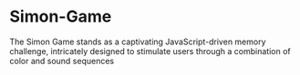 # Simon-Game
The Simon Game stands as a captivating JavaScript-driven memory challenge, intricately designed to stimulate users through a combination of color and sound sequences
